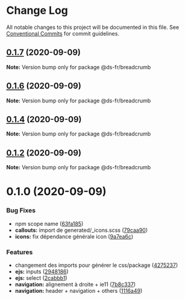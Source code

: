 # Change Log

All notable changes to this project will be documented in this file.
See [Conventional Commits](https://conventionalcommits.org) for commit guidelines.

## [0.1.7](https://github.com/GouvernementFR/design-system-developpement/compare/@ds-fr/breadcrumb@0.1.6...@ds-fr/breadcrumb@0.1.7) (2020-09-09)

**Note:** Version bump only for package @ds-fr/breadcrumb





## [0.1.6](https://github.com/GouvernementFR/design-system-developpement/compare/@ds-fr/breadcrumb@0.1.4...@ds-fr/breadcrumb@0.1.6) (2020-09-09)

**Note:** Version bump only for package @ds-fr/breadcrumb





## [0.1.4](https://github.com/GouvernementFR/design-system-developpement/compare/@ds-fr/breadcrumb@0.1.2...@ds-fr/breadcrumb@0.1.4) (2020-09-09)

**Note:** Version bump only for package @ds-fr/breadcrumb





## [0.1.2](https://github.com/GouvernementFR/design-system-developpement/compare/@ds-fr/breadcrumb@0.1.0...@ds-fr/breadcrumb@0.1.2) (2020-09-09)

**Note:** Version bump only for package @ds-fr/breadcrumb





# 0.1.0 (2020-09-09)


### Bug Fixes

* npm scope name ([63fa185](https://github.com/GouvernementFR/design-system-developpement/commit/63fa1854eea7a17bc4c2b11e13b4c8e7d847ed69))
* **callouts:** import de generated/_icons.scss ([79caa90](https://github.com/GouvernementFR/design-system-developpement/commit/79caa900f6ada389d932e984c9dff1f9137e5891))
* **icons:** fix dépendance générale icon ([9a7ea6c](https://github.com/GouvernementFR/design-system-developpement/commit/9a7ea6cd357dc285850fb53030614b91cd22a4ec))


### Features

* changement des imports pour générer le css/package ([4275237](https://github.com/GouvernementFR/design-system-developpement/commit/427523759cf96efbd0f7b8270f5cdb5e560fd9c7))
* **ejs:** inputs ([2948186](https://github.com/GouvernementFR/design-system-developpement/commit/2948186b9e024fd437a84462f6a5b3746499c370))
* **ejs:** select ([2cabbb1](https://github.com/GouvernementFR/design-system-developpement/commit/2cabbb1f651928800a46bab17bdb7629218dfe2a))
* **navigation:** alignement à droite + ie11 ([7b8c337](https://github.com/GouvernementFR/design-system-developpement/commit/7b8c337bdaf1ba8ea250a83e659a337850c451d1))
* **navigation:** header + navigation + others ([1116a49](https://github.com/GouvernementFR/design-system-developpement/commit/1116a491623792610949cbf93c43eb441bd715d2))
